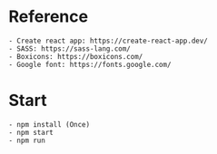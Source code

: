 # Reference

    - Create react app: https://create-react-app.dev/
    - SASS: https://sass-lang.com/
    - Boxicons: https://boxicons.com/
    - Google font: https://fonts.google.com/

# Start
    - npm install (Once)
    - npm start
    - npm run
